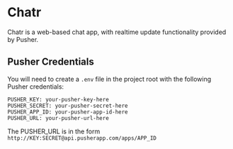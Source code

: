 # Chatr

Chatr is a web-based chat app, with realtime update functionality provided by
Pusher.

## Pusher Credentials

You will need to create a `.env` file in the project root with the following
Pusher credentials:

```
PUSHER_KEY: your-pusher-key-here
PUSHER_SECRET: your-pusher-secret-here
PUSHER_APP_ID: your-pusher-app-id-here
PUSHER_URL: your-pusher-url-here
```

The PUSHER_URL is in the form `http://KEY:SECRET@api.pusherapp.com/apps/APP_ID`
